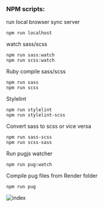 ### NPM scripts:

run local browser sync server
```
npm run localhost
```

watch sass/scss
```
npm run sass:watch
npm run scss:watch
```

Ruby compile sass/scss
```
npm run sass
npm run scss
```

Stylelint
```
npm run stylelint
npm run stylelint-scss
```

Convert sass to scss or vice versa
```
npm run sass-scss
npm run scss-sass
```

Run pugjs watcher
```
npm run pug:watch
```

Compile pug files from Render folder
```
npm run pug
```

![index](index.jpg)
